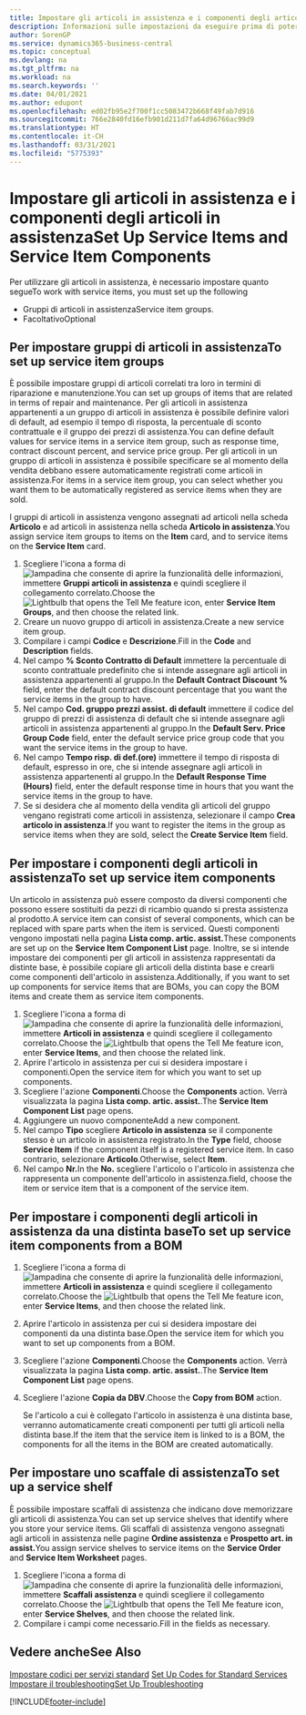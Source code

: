 ```yaml
---
title: Impostare gli articoli in assistenza e i componenti degli articoli in assistenza | Documenti Microsoft
description: Informazioni sulle impostazioni da eseguire prima di poter utilizzare gli articoli di assistenza, inclusi i valori di default, ad esempio il tempo di risposta, la percentuale di sconto contrattuale e il gruppo dei prezzi di assistenza.
author: SorenGP
ms.service: dynamics365-business-central
ms.topic: conceptual
ms.devlang: na
ms.tgt_pltfrm: na
ms.workload: na
ms.search.keywords: ''
ms.date: 04/01/2021
ms.author: edupont
ms.openlocfilehash: ed02fb95e2f700f1cc5083472b668f49fab7d916
ms.sourcegitcommit: 766e2840fd16efb901d211d7fa64d96766ac99d9
ms.translationtype: HT
ms.contentlocale: it-CH
ms.lasthandoff: 03/31/2021
ms.locfileid: "5775393"
---
```

# <a name="set-up-service-items-and-service-item-components"></a><span data-ttu-id="e8eb5-103">Impostare gli articoli in assistenza e i componenti degli articoli in assistenza</span><span class="sxs-lookup"><span data-stu-id="e8eb5-103">Set Up Service Items and Service Item Components</span></span>
<span data-ttu-id="e8eb5-104">Per utilizzare gli articoli in assistenza, è necessario impostare quanto segue</span><span class="sxs-lookup"><span data-stu-id="e8eb5-104">To work with service items, you must set up the following</span></span>

* <span data-ttu-id="e8eb5-105">Gruppi di articoli in assistenza</span><span class="sxs-lookup"><span data-stu-id="e8eb5-105">Service item groups.</span></span>
* <span data-ttu-id="e8eb5-106">Facoltativo</span><span class="sxs-lookup"><span data-stu-id="e8eb5-106">Optional</span></span>

## <a name="to-set-up-service-item-groups"></a><span data-ttu-id="e8eb5-107">Per impostare gruppi di articoli in assistenza</span><span class="sxs-lookup"><span data-stu-id="e8eb5-107">To set up service item groups</span></span>
<span data-ttu-id="e8eb5-108">È possibile impostare gruppi di articoli correlati tra loro in termini di riparazione e manutenzione.</span><span class="sxs-lookup"><span data-stu-id="e8eb5-108">You can set up groups of items that are related in terms of repair and maintenance.</span></span> <span data-ttu-id="e8eb5-109">Per gli articoli in assistenza appartenenti a un gruppo di articoli in assistenza è possibile definire valori di default, ad esempio il tempo di risposta, la percentuale di sconto contrattuale e il gruppo dei prezzi di assistenza.</span><span class="sxs-lookup"><span data-stu-id="e8eb5-109">You can define default values for service items in a service item group, such as response time, contract discount percent, and service price group.</span></span> <span data-ttu-id="e8eb5-110">Per gli articoli in un gruppo di articoli in assistenza è possibile specificare se al momento della vendita debbano essere automaticamente registrati come articoli in assistenza.</span><span class="sxs-lookup"><span data-stu-id="e8eb5-110">For items in a service item group, you can select whether you want them to be automatically registered as service items when they are sold.</span></span>  

<span data-ttu-id="e8eb5-111">I gruppi di articoli in assistenza vengono assegnati ad articoli nella scheda **Articolo** e ad articoli in assistenza nella scheda **Articolo in assistenza**.</span><span class="sxs-lookup"><span data-stu-id="e8eb5-111">You assign service item groups to items on the **Item** card, and to service items on the **Service Item** card.</span></span>  

1. <span data-ttu-id="e8eb5-112">Scegliere l'icona a forma di ![lampadina che consente di aprire la funzionalità delle informazioni](media/ui-search/search_small.png "Informazioni sull'operazione che si desidera eseguire"), immettere **Gruppi articoli in assistenza** e quindi scegliere il collegamento correlato.</span><span class="sxs-lookup"><span data-stu-id="e8eb5-112">Choose the ![Lightbulb that opens the Tell Me feature](media/ui-search/search_small.png "Tell me what you want to do") icon, enter **Service Item Groups**, and then choose the related link.</span></span>  
2. <span data-ttu-id="e8eb5-113">Creare un nuovo gruppo di articoli in assistenza.</span><span class="sxs-lookup"><span data-stu-id="e8eb5-113">Create a new service item group.</span></span>  
3. <span data-ttu-id="e8eb5-114">Compilare i campi **Codice** e **Descrizione**.</span><span class="sxs-lookup"><span data-stu-id="e8eb5-114">Fill in the **Code** and **Description** fields.</span></span>  
4. <span data-ttu-id="e8eb5-115">Nel campo **% Sconto Contratto di Default** immettere la percentuale di sconto contrattuale predefinito che si intende assegnare agli articoli in assistenza appartenenti al gruppo.</span><span class="sxs-lookup"><span data-stu-id="e8eb5-115">In the **Default Contract Discount %** field, enter the default contract discount percentage that you want the service items in the group to have.</span></span>  
5. <span data-ttu-id="e8eb5-116">Nel campo **Cod. gruppo prezzi assist. di default** immettere il codice del gruppo di prezzi di assistenza di default che si intende assegnare agli articoli in assistenza appartenenti al gruppo.</span><span class="sxs-lookup"><span data-stu-id="e8eb5-116">In the **Default Serv. Price Group Code** field, enter the default service price group code that you want the service items in the group to have.</span></span>  
6. <span data-ttu-id="e8eb5-117">Nel campo **Tempo risp. di def.(ore)** immettere il tempo di risposta di default, espresso in ore, che si intende assegnare agli articoli in assistenza appartenenti al gruppo.</span><span class="sxs-lookup"><span data-stu-id="e8eb5-117">In the **Default Response Time (Hours)** field, enter the default response time in hours that you want the service items in the group to have.</span></span>  
7. <span data-ttu-id="e8eb5-118">Se si desidera che al momento della vendita gli articoli del gruppo vengano registrati come articoli in assistenza, selezionare il campo **Crea articolo in assistenza**.</span><span class="sxs-lookup"><span data-stu-id="e8eb5-118">If you want to register the items in the group as service items when they are sold, select the **Create Service Item** field.</span></span>  

## <a name="to-set-up-service-item-components"></a><span data-ttu-id="e8eb5-119">Per impostare i componenti degli articoli in assistenza</span><span class="sxs-lookup"><span data-stu-id="e8eb5-119">To set up service item components</span></span>
<span data-ttu-id="e8eb5-120">Un articolo in assistenza può essere composto da diversi componenti che possono essere sostituiti da pezzi di ricambio quando si presta assistenza al prodotto.</span><span class="sxs-lookup"><span data-stu-id="e8eb5-120">A service item can consist of several components, which can be replaced with spare parts when the item is serviced.</span></span> <span data-ttu-id="e8eb5-121">Questi componenti vengono impostati nella pagina **Lista comp. artic. assist.**</span><span class="sxs-lookup"><span data-stu-id="e8eb5-121">These components are set up on the **Service Item Component List** page.</span></span> <span data-ttu-id="e8eb5-122">Inoltre, se si intende impostare dei componenti per gli articoli in assistenza rappresentati da distinte base, è possibile copiare gli articoli della distinta base e crearli come componenti dell'articolo in assistenza.</span><span class="sxs-lookup"><span data-stu-id="e8eb5-122">Additionally, if you want to set up components for service items that are BOMs, you can copy the BOM items and create them as service item components.</span></span>

1. <span data-ttu-id="e8eb5-123">Scegliere l'icona a forma di ![lampadina che consente di aprire la funzionalità delle informazioni](media/ui-search/search_small.png "Informazioni sull'operazione che si desidera eseguire"), immettere **Articoli in assistenza** e quindi scegliere il collegamento correlato.</span><span class="sxs-lookup"><span data-stu-id="e8eb5-123">Choose the ![Lightbulb that opens the Tell Me feature](media/ui-search/search_small.png "Tell me what you want to do") icon, enter **Service Items**, and then choose the related link.</span></span>
2. <span data-ttu-id="e8eb5-124">Aprire l'articolo in assistenza per cui si desidera impostare i componenti.</span><span class="sxs-lookup"><span data-stu-id="e8eb5-124">Open the service item for which you want to set up components.</span></span>  
3. <span data-ttu-id="e8eb5-125">Scegliere l'azione **Componenti**.</span><span class="sxs-lookup"><span data-stu-id="e8eb5-125">Choose the **Components** action.</span></span> <span data-ttu-id="e8eb5-126">Verrà visualizzata la pagina **Lista comp. artic. assist.**.</span><span class="sxs-lookup"><span data-stu-id="e8eb5-126">The **Service Item Component List** page opens.</span></span>  
4. <span data-ttu-id="e8eb5-127">Aggiungere un nuovo componente</span><span class="sxs-lookup"><span data-stu-id="e8eb5-127">Add a new component.</span></span>  
5. <span data-ttu-id="e8eb5-128">Nel campo **Tipo** scegliere **Articolo in assistenza** se il componente stesso è un articolo in assistenza registrato.</span><span class="sxs-lookup"><span data-stu-id="e8eb5-128">In the **Type** field, choose **Service Item** if the component itself is a registered service item.</span></span> <span data-ttu-id="e8eb5-129">In caso contrario, selezionare **Articolo**.</span><span class="sxs-lookup"><span data-stu-id="e8eb5-129">Otherwise, select **Item**.</span></span>  
6. <span data-ttu-id="e8eb5-130">Nel campo **Nr.**</span><span class="sxs-lookup"><span data-stu-id="e8eb5-130">In the **No.**</span></span> <span data-ttu-id="e8eb5-131">scegliere l'articolo o l'articolo in assistenza che rappresenta un componente dell'articolo in assistenza.</span><span class="sxs-lookup"><span data-stu-id="e8eb5-131">field, choose the item or service item that is a component of the service item.</span></span>  

## <a name="to-set-up-service-item-components-from-a-bom"></a><span data-ttu-id="e8eb5-132">Per impostare i componenti degli articoli in assistenza da una distinta base</span><span class="sxs-lookup"><span data-stu-id="e8eb5-132">To set up service item components from a BOM</span></span>
1.  <span data-ttu-id="e8eb5-133">Scegliere l'icona a forma di ![lampadina che consente di aprire la funzionalità delle informazioni](media/ui-search/search_small.png "Informazioni sull'operazione che si desidera eseguire"), immettere **Articoli in assistenza** e quindi scegliere il collegamento correlato.</span><span class="sxs-lookup"><span data-stu-id="e8eb5-133">Choose the ![Lightbulb that opens the Tell Me feature](media/ui-search/search_small.png "Tell me what you want to do") icon, enter **Service Items**, and then choose the related link.</span></span>  
2. <span data-ttu-id="e8eb5-134">Aprire l'articolo in assistenza per cui si desidera impostare dei componenti da una distinta base.</span><span class="sxs-lookup"><span data-stu-id="e8eb5-134">Open the service item for which you want to set up components from a BOM.</span></span>  
3. <span data-ttu-id="e8eb5-135">Scegliere l'azione **Componenti**.</span><span class="sxs-lookup"><span data-stu-id="e8eb5-135">Choose the **Components** action.</span></span> <span data-ttu-id="e8eb5-136">Verrà visualizzata la pagina **Lista comp. artic. assist.**.</span><span class="sxs-lookup"><span data-stu-id="e8eb5-136">The **Service Item Component List** page opens.</span></span>  
4. <span data-ttu-id="e8eb5-137">Scegliere l'azione **Copia da DBV**.</span><span class="sxs-lookup"><span data-stu-id="e8eb5-137">Choose the **Copy from BOM** action.</span></span>  

    <span data-ttu-id="e8eb5-138">Se l'articolo a cui è collegato l'articolo in assistenza è una distinta base, verranno automaticamente creati componenti per tutti gli articoli nella distinta base.</span><span class="sxs-lookup"><span data-stu-id="e8eb5-138">If the item that the service item is linked to is a BOM, the components for all the items in the BOM are created automatically.</span></span>  

## <a name="to-set-up-a-service-shelf"></a><span data-ttu-id="e8eb5-139">Per impostare uno scaffale di assistenza</span><span class="sxs-lookup"><span data-stu-id="e8eb5-139">To set up a service shelf</span></span>
<span data-ttu-id="e8eb5-140">È possibile impostare scaffali di assistenza che indicano dove memorizzare gli articoli di assistenza.</span><span class="sxs-lookup"><span data-stu-id="e8eb5-140">You can set up service shelves that identify where you store your service items.</span></span> <span data-ttu-id="e8eb5-141">Gli scaffali di assistenza vengono assegnati agli articoli in assistenza nelle pagine **Ordine assistenza** e **Prospetto art. in assist.**</span><span class="sxs-lookup"><span data-stu-id="e8eb5-141">You assign service shelves to service items on the **Service Order** and **Service Item Worksheet** pages.</span></span>  

1. <span data-ttu-id="e8eb5-142">Scegliere l'icona a forma di ![lampadina che consente di aprire la funzionalità delle informazioni](media/ui-search/search_small.png "Informazioni sull'operazione che si desidera eseguire"), immettere **Scaffali assistenza** e quindi scegliere il collegamento correlato.</span><span class="sxs-lookup"><span data-stu-id="e8eb5-142">Choose the ![Lightbulb that opens the Tell Me feature](media/ui-search/search_small.png "Tell me what you want to do") icon, enter **Service Shelves**, and then choose the related link.</span></span>
2. <span data-ttu-id="e8eb5-143">Compilare i campi come necessario.</span><span class="sxs-lookup"><span data-stu-id="e8eb5-143">Fill in the fields as necessary.</span></span>

## <a name="see-also"></a><span data-ttu-id="e8eb5-144">Vedere anche</span><span class="sxs-lookup"><span data-stu-id="e8eb5-144">See Also</span></span>
<span data-ttu-id="e8eb5-145">[Impostare codici per servizi standard](service-how-setup-service-coding.md) </span><span class="sxs-lookup"><span data-stu-id="e8eb5-145">[Set Up Codes for Standard Services](service-how-setup-service-coding.md) </span></span>  
[<span data-ttu-id="e8eb5-146">Impostare il troubleshooting</span><span class="sxs-lookup"><span data-stu-id="e8eb5-146">Set Up Troubleshooting</span></span>](service-how-setup-troubleshooting.md)


[!INCLUDE[footer-include](includes/footer-banner.md)]